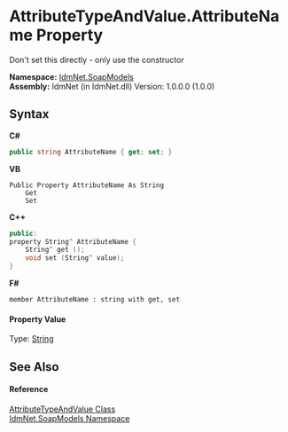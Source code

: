 # AttributeTypeAndValue.AttributeName Property 
 

Don't set this directly - only use the constructor

**Namespace:**&nbsp;<a href="N_IdmNet_SoapModels">IdmNet.SoapModels</a><br />**Assembly:**&nbsp;IdmNet (in IdmNet.dll) Version: 1.0.0.0 (1.0.0)

## Syntax

**C#**<br />
``` C#
public string AttributeName { get; set; }
```

**VB**<br />
``` VB
Public Property AttributeName As String
	Get
	Set
```

**C++**<br />
``` C++
public:
property String^ AttributeName {
	String^ get ();
	void set (String^ value);
}
```

**F#**<br />
``` F#
member AttributeName : string with get, set

```


#### Property Value
Type: <a href="http://msdn2.microsoft.com/en-us/library/s1wwdcbf" target="_blank">String</a>

## See Also


#### Reference
<a href="T_IdmNet_SoapModels_AttributeTypeAndValue">AttributeTypeAndValue Class</a><br /><a href="N_IdmNet_SoapModels">IdmNet.SoapModels Namespace</a><br />